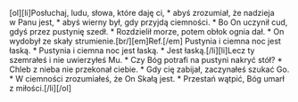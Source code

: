 [ol][li]Posłuchaj, ludu, słowa, które daję ci, * abyś zrozumiał, że nadzieja w Panu jest, * abyś wierny był, gdy przyjdą ciemności. * Bo On uczynił cud, gdyś przez pustynię szedł. * Rozdzielił morze, potem obłok ognia dał. * On wydobył ze skały strumienie.[br/][em]Ref.[/em] Pustynia i ciemna noc jest łaską. * Pustynia i ciemna noc jest łaską. * Jest łaską.[/li][li]Lecz ty szemrałeś i nie uwierzyłeś Mu. * Czy Bóg potrafi na pustyni nakryć stół? * Chleb z nieba nie przekonał ciebie. * Gdy cię zabijał, zaczynałeś szukać Go. * W ciemności zrozumiałeś, że On Skałą jest. * Przestań wątpić, Bóg umarł z miłości.[/li][/ol]